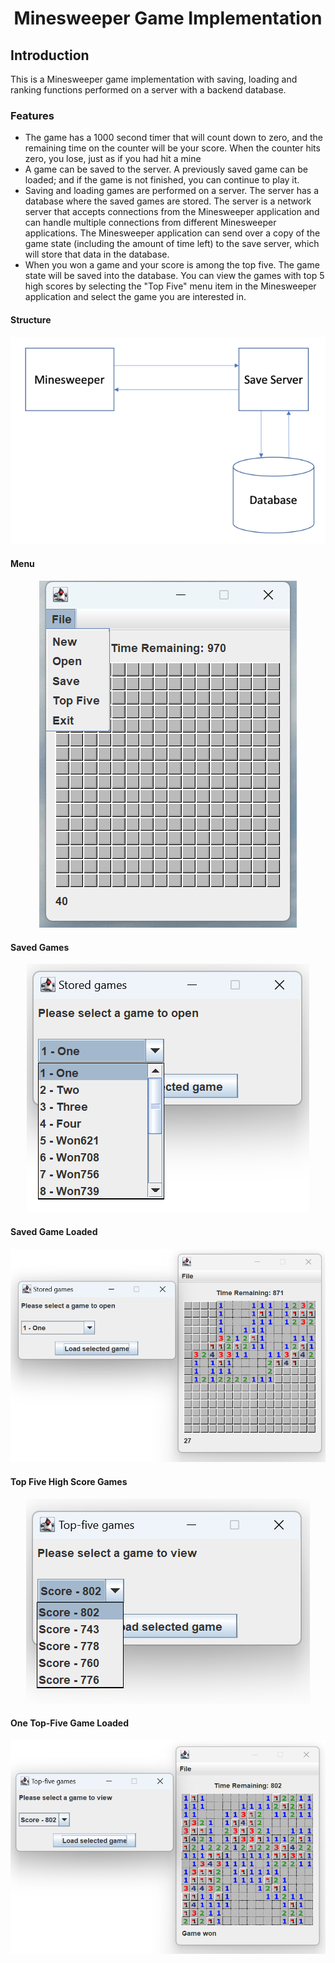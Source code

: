 <h1 style="text-align: center"> 
    Minesweeper Game Implementation
</h1>

## Introduction
This is a Minesweeper game implementation with saving, loading and ranking functions performed on a server with a backend database.

### Features
* The game has a 1000 second timer that will count down to zero, and the remaining time on the counter will be your score. When the counter hits zero, you lose, just as if you had hit a mine
* A game can be saved to the server. A previously saved game can be loaded; and if the game is not finished, you can continue to play it. 
* Saving and loading games are performed on a server. The server has a database where the saved games are stored. The server is a network server that accepts connections from the Minesweeper application and can handle multiple connections from different Minesweeper applications. The Minesweeper application can send over a copy of the game state (including the amount of time left) to the save server, which will store that data in the database. 
* When you won a game and your score is among the top five. The game state will be saved into the database. You can view the games with top 5 high scores by selecting the "Top Five" menu item in the Minesweeper application and select the game you are interested in.

#### Structure
<p style="text-align: center" style="padding: 10px"> 
 <img src="documentation/structure.png">
</p>

#### Menu
<p style="text-align: center" style="padding: 10px"> 
 <img src="documentation/menu.png"
	alt="menu">
</p>

#### Saved Games
<p style="text-align: center" style="padding: 10px"> 
 <img src="documentation/saved_games.png"
	alt="saved_games">
</p>

#### Saved Game Loaded
<p style="text-align: center" style="padding: 10px"> 
 <img src="documentation/open_loaded.png"
	alt="open_loaded">
</p>

#### Top Five High Score Games
<p style="text-align: center" style="padding: 10px"> 
 <img src="documentation/topfive_games.png"
	alt="topfive_games">
</p>

#### One Top-Five Game Loaded
<p style="text-align: center" style="padding: 10px"> 
 <img src="documentation/topfive_loaded.png"
	alt="topfive_loaded">
</p>

